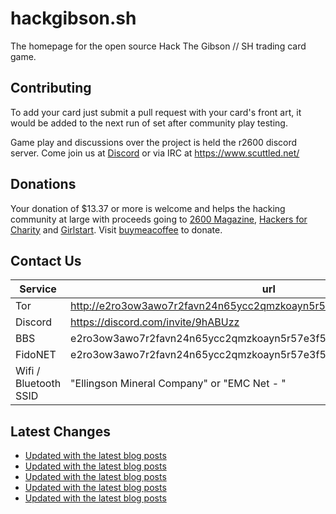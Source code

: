 # hackgibson.sh
The homepage for the open source Hack The Gibson // SH trading card game.


## Contributing

To add your card just submit a pull request with your card's front art, it would be added to the next run of set after community play testing.

Game play and discussions over the project is held the r2600 discord server. Come join us at [Discord](https://discord.com/invite/9hABUzz) or via IRC at https://www.scuttled.net/


## Donations

Your donation of $13.37 or more is welcome and helps the hacking community at large with proceeds going to [2600 Magazine](https://2600.com/), [Hackers for Charity](https://hackersforcharity.org) and [Girlstart](https://girlstart.org).  Visit [buymeacoffee](https://www.buymeacoffee.com/hackgibson.sh) to donate.


## Contact Us

Service | url
-|-
Tor | http://e2ro3ow3awo7r2favn24n65ycc2qmzkoayn5r57e3f56nvjwdcgg32ad.onion
Discord | https://discord.com/invite/9hABUzz
BBS | e2ro3ow3awo7r2favn24n65ycc2qmzkoayn5r57e3f56nvjwdcgg32ad.onion:23
FidoNET | e2ro3ow3awo7r2favn24n65ycc2qmzkoayn5r57e3f56nvjwdcgg32ad.onion:24554
Wifi / Bluetooth SSID | "Ellingson Mineral Company" or "EMC Net - <fidonet address>"

## Latest Changes
<!-- BLOG-POST-LIST:START -->
- [Updated with the latest blog posts](https://github.com/DFW2600/hackgibson.sh/commit/825b421dddcf029fbf074d9559bd48c8d1185266)
- [Updated with the latest blog posts](https://github.com/DFW2600/hackgibson.sh/commit/b9a7c7eccbf8fc6c939e513dc4e0d0223b9ef416)
- [Updated with the latest blog posts](https://github.com/DFW2600/hackgibson.sh/commit/70d726751e167b237862ac8ee0fc6a1ab1231eb4)
- [Updated with the latest blog posts](https://github.com/DFW2600/hackgibson.sh/commit/dc76aeb2123ba250f62f386b8e260a785159b189)
- [Updated with the latest blog posts](https://github.com/DFW2600/hackgibson.sh/commit/7a3d80f751198219696e03e76a508bd89de713f4)
<!-- BLOG-POST-LIST:END -->
